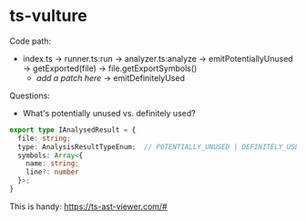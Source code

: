# ts-vulture

Code path:

- index.ts
-> runner.ts:run
-> analyzer.ts:analyze
-> emitPotentiallyUnused
  -> getExported(file)
    -> file.getExportSymbols()
    - *add a patch here*
-> emitDefinitelyUsed

Questions:

- What's potentially unused vs. definitely used?

```ts
export type IAnalysedResult = {
  file: string;
  type: AnalysisResultTypeEnum;  // POTENTIALLY_UNUSED | DEFINITELY_USED
  symbols: Array<{
    name: string;
    line?: number
  }>;
}
```

This is handy: <https://ts-ast-viewer.com/#>
